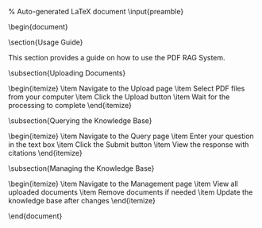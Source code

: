% Auto-generated LaTeX document
\input{preamble}

\begin{document}

\section{Usage Guide}

This section provides a guide on how to use the PDF RAG System.

\subsection{Uploading Documents}

\begin{itemize}
\item Navigate to the Upload page
\item Select PDF files from your computer
\item Click the Upload button
\item Wait for the processing to complete
\end{itemize}

\subsection{Querying the Knowledge Base}

\begin{itemize}
\item Navigate to the Query page
\item Enter your question in the text box
\item Click the Submit button
\item View the response with citations
\end{itemize}

\subsection{Managing the Knowledge Base}

\begin{itemize}
\item Navigate to the Management page
\item View all uploaded documents
\item Remove documents if needed
\item Update the knowledge base after changes
\end{itemize}


\end{document}
